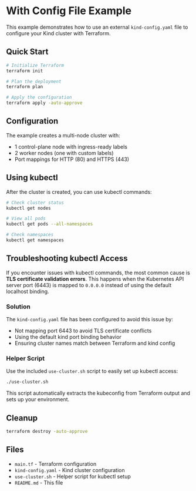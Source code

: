 # With Config File Example

This example demonstrates how to use an external `kind-config.yaml` file to configure your Kind cluster with Terraform.

## Quick Start

```bash
# Initialize Terraform
terraform init

# Plan the deployment
terraform plan

# Apply the configuration
terraform apply -auto-approve
```

## Configuration

The example creates a multi-node cluster with:
- 1 control-plane node with ingress-ready labels
- 2 worker nodes (one with custom labels)
- Port mappings for HTTP (80) and HTTPS (443)

## Using kubectl

After the cluster is created, you can use kubectl commands:

```bash
# Check cluster status
kubectl get nodes

# View all pods
kubectl get pods --all-namespaces

# Check namespaces
kubectl get namespaces
```

## Troubleshooting kubectl Access

If you encounter issues with kubectl commands, the most common cause is **TLS certificate validation errors**. This happens when the Kubernetes API server port (6443) is mapped to `0.0.0.0` instead of using the default localhost binding.

### Solution

The `kind-config.yaml` file has been configured to avoid this issue by:
- Not mapping port 6443 to avoid TLS certificate conflicts
- Using the default kind port binding behavior
- Ensuring cluster names match between Terraform and kind config

### Helper Script

Use the included `use-cluster.sh` script to easily set up kubectl access:

```bash
./use-cluster.sh
```

This script automatically extracts the kubeconfig from Terraform output and sets up your environment.

## Cleanup

```bash
terraform destroy -auto-approve
```

## Files

- `main.tf` - Terraform configuration
- `kind-config.yaml` - Kind cluster configuration
- `use-cluster.sh` - Helper script for kubectl setup
- `README.md` - This file

